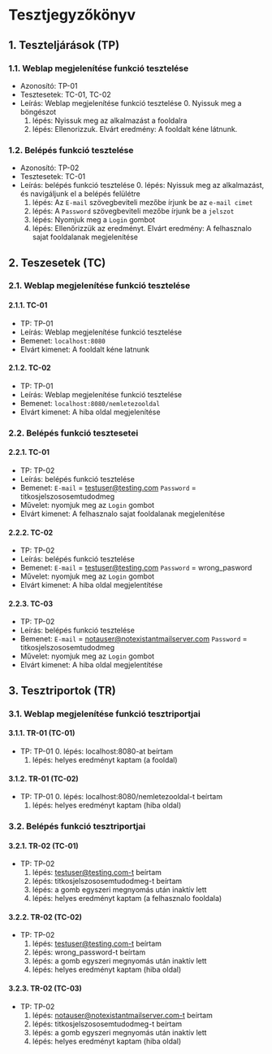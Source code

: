 # Tesztjegyzőkönyv

## 1. Teszteljárások (TP)

### 1.1. Weblap megjelenítése funkció tesztelése 
- Azonosító: TP-01
- Tesztesetek: TC-01, TC-02
- Leírás: Weblap megjelenítése funkció tesztelése
    0. Nyissuk meg a böngészot
    1. lépés: Nyissuk meg az alkalmazást a fooldalra
    2. lépés: Ellenorizzuk. Elvárt eredmény: A fooldalt kéne látnunk.

### 1.2. Belépés funkció tesztelése
- Azonosító: TP-02
- Tesztesetek: TC-01
- Leírás: belépés funkció tesztelése
    0. lépés: Nyissuk meg az alkalmazást, és navigáljunk el a belépés felülétre
    1. lépés: Az `E-mail` szövegbeviteli mezőbe írjunk be az `e-mail cimet`
    2. lépés: A `Password` szövegbeviteli mezőbe írjunk be a `jelszot`
    2. lépés: Nyomjuk meg a `Login` gombot 
    3. lépés: Ellenőrizzük az eredményt. Elvárt eredmény: A felhasznalo sajat fooldalanak megjelenítése

## 2. Teszesetek (TC)

### 2.1. Weblap megjelenítése funkció tesztelése 

#### 2.1.1. TC-01
- TP: TP-01
- Leírás: Weblap megjelenítése funkció tesztelése
- Bemenet: `localhost:8080`
- Elvárt kimenet: A fooldalt kéne latnunk

#### 2.1.2. TC-02
- TP: TP-01
- Leírás: Weblap megjelenítése funkció tesztelése
- Bemenet: `localhost:8080/nemletezooldal`
- Elvárt kimenet: A hiba oldal megjelenítése

### 2.2. Belépés funkció tesztesetei

#### 2.2.1. TC-01
- TP: TP-02
- Leírás: belépés funkció tesztelése
- Bemenet: `E-mail` = testuser@testing.com  `Password` = titkosjelszososemtudodmeg
- Művelet: nyomjuk meg az `Login` gombot 
- Elvárt kimenet: A felhasznalo sajat fooldalanak megjelenítése

#### 2.2.2. TC-02
- TP: TP-02
- Leírás: belépés funkció tesztelése
- Bemenet: `E-mail` = testuser@testing.com  `Password` = wrong_pasword 
- Művelet: nyomjuk meg az `Login` gombot 
- Elvárt kimenet: A hiba oldal megjelentítése

#### 2.2.3. TC-03
- TP: TP-02
- Leírás: belépés funkció tesztelése
- Bemenet: `E-mail` = notauser@notexistantmailserver.com  `Password` = titkosjelszososemtudodmeg
- Művelet: nyomjuk meg az `Login` gombot 
- Elvárt kimenet: A hiba oldal megjelentítése

## 3. Tesztriportok (TR)

### 3.1. Weblap megjelenítése funkció tesztriportjai

#### 3.1.1. TR-01 (TC-01)
- TP: TP-01
    0. lépés: localhost:8080-at beírtam
    1. lépés: helyes eredményt kaptam (a fooldal)
    
#### 3.1.2. TR-01 (TC-02)
- TP: TP-01
    0. lépés: localhost:8080/nemletezooldal-t beírtam
    1. lépés: helyes eredményt kaptam (hiba oldal)

### 3.2. Belépés funkció tesztriportjai 

#### 3.2.1. TR-02 (TC-01)
- TP: TP-02
    1. lépés: testuser@testing.com-t beírtam
    2. lépés: titkosjelszososemtudodmeg-t beírtam 
    3. lépés: a gomb egyszeri megnyomás után inaktív lett
    4. lépés: helyes eredményt kaptam (a felhasznalo fooldala)

#### 3.2.2. TR-02 (TC-02)
- TP: TP-02
    1. lépés: testuser@testing.com-t beírtam
    2. lépés: wrong_password-t beírtam 
    3. lépés: a gomb egyszeri megnyomás után inaktív lett
    4. lépés: helyes eredményt kaptam (hiba oldal)
    
#### 3.2.3. TR-02 (TC-03)
- TP: TP-02
    1. lépés: notauser@notexistantmailserver.com-t beírtam
    2. lépés: titkosjelszososemtudodmeg-t beírtam 
    3. lépés: a gomb egyszeri megnyomás után inaktív lett
    4. lépés: helyes eredményt kaptam (hiba oldal)

